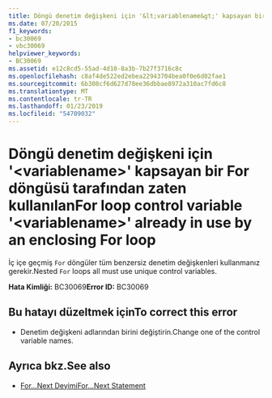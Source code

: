 ```yaml
---
title: Döngü denetim değişkeni için '&lt;variablename&gt;' kapsayan bir For döngüsü tarafından zaten kullanılan
ms.date: 07/20/2015
f1_keywords:
- bc30069
- vbc30069
helpviewer_keywords:
- BC30069
ms.assetid: e12c8cd5-55ad-4d10-8a3b-7b27f3716c8c
ms.openlocfilehash: c8af4de522ed2ebea22943704bea0f0e6d02fae1
ms.sourcegitcommit: 6b308cf6d627d78ee36dbbae8972a310ac7fd6c8
ms.translationtype: MT
ms.contentlocale: tr-TR
ms.lasthandoff: 01/23/2019
ms.locfileid: "54709032"
---
```

# <a name="for-loop-control-variable-ltvariablenamegt-already-in-use-by-an-enclosing-for-loop"></a><span data-ttu-id="5856f-102">Döngü denetim değişkeni için '&lt;variablename&gt;' kapsayan bir For döngüsü tarafından zaten kullanılan</span><span class="sxs-lookup"><span data-stu-id="5856f-102">For loop control variable '&lt;variablename&gt;' already in use by an enclosing For loop</span></span>
<span data-ttu-id="5856f-103">İç içe geçmiş `For` döngüler tüm benzersiz denetim değişkenleri kullanmanız gerekir.</span><span class="sxs-lookup"><span data-stu-id="5856f-103">Nested `For` loops all must use unique control variables.</span></span>  
  
 <span data-ttu-id="5856f-104">**Hata Kimliği:** BC30069</span><span class="sxs-lookup"><span data-stu-id="5856f-104">**Error ID:** BC30069</span></span>  
  
## <a name="to-correct-this-error"></a><span data-ttu-id="5856f-105">Bu hatayı düzeltmek için</span><span class="sxs-lookup"><span data-stu-id="5856f-105">To correct this error</span></span>  
  
-   <span data-ttu-id="5856f-106">Denetim değişkeni adlarından birini değiştirin.</span><span class="sxs-lookup"><span data-stu-id="5856f-106">Change one of the control variable names.</span></span>  
  
## <a name="see-also"></a><span data-ttu-id="5856f-107">Ayrıca bkz.</span><span class="sxs-lookup"><span data-stu-id="5856f-107">See also</span></span>
- [<span data-ttu-id="5856f-108">For...Next Deyimi</span><span class="sxs-lookup"><span data-stu-id="5856f-108">For...Next Statement</span></span>](../../visual-basic/language-reference/statements/for-next-statement.md)

